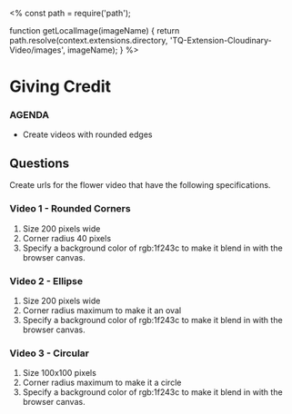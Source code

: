<%
const path = require('path');

function getLocalImage(imageName) {
return path.resolve(context.extensions.directory,
'TQ-Extension-Cloudinary-Video/images', imageName);
}
%>
# Giving Credit
<div class="aside">
    <h3>AGENDA</h3>
    <ul>
      <li>Create videos with rounded edges</li>
    </ul>
</div>

## <a name="questions">Questions</a>
Create urls for the flower video that have the following specifications.

### Video 1 - Rounded Corners
1. Size 200 pixels wide
2. Corner radius 40 pixels
3. Specify a background color of rgb:1f243c to make it blend in with the browser canvas.

### Video 2 - Ellipse

1. Size 200 pixels wide
2. Corner radius maximum to make it an oval
3. Specify a background color of rgb:1f243c to make it blend in with the browser canvas.

### Video 3 - Circular

1. Size 100x100 pixels
2. Corner radius maximum to make it a circle
3. Specify a background color of rgb:1f243c to make it blend in with the browser canvas.
